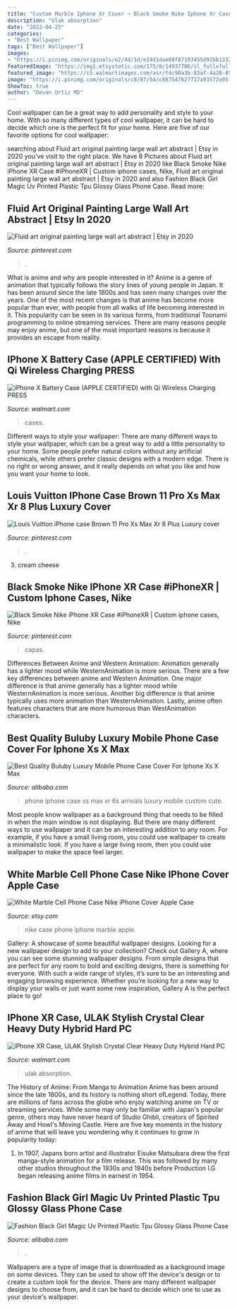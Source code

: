 ```yaml
---
title: "Custom Marble Iphone Xr Cover ~ Black Smoke Nike Iphone Xr Case #iphonexr"
description: "Ulak absorption"
date: "2022-04-25"
categories:
- "Best Wallpaper"
tags: ["Best Wallpaper"]
images:
- "https://i.pinimg.com/originals/e2/4d/1d/e24d1dae88f87103455d92bb13327e61.jpg"
featuredImage: "https://img1.etsystatic.com/175/0/14937706/il_fullxfull.1230212549_65or.jpg"
featured_image: "https://i5.walmartimages.com/asr/f4c90a3b-83af-4a20-8558-1dafa82ebc2f_1.d4d1cf155faaedad672f0d3a42b78ca6.jpeg?odnWidth=1000&amp;odnHeight=1000&amp;odnBg=ffffff"
image: "https://i.pinimg.com/originals/c8/87/54/c887547627717a93572a95ffc8e06e88.jpg"
ShowToc: true
author: "Devan Ortiz MD"
---
```



Cool wallpaper can be a great way to add personality and style to your home. With so many different types of cool wallpaper, it can be hard to decide which one is the perfect fit for your home. Here are five of our favorite options for cool wallpaper: 

	

		
searching about Fluid art original painting large wall art abstract | Etsy in 2020 you've visit to the right place. We have 8 Pictures about Fluid art original painting large wall art abstract | Etsy in 2020 like Black Smoke Nike iPhone XR Case #iPhoneXR | Custom iphone cases, Nike, Fluid art original painting large wall art abstract | Etsy in 2020 and also Fashion Black Girl Magic Uv Printed Plastic Tpu Glossy Glass Phone Case. Read more:
		
    
## Fluid Art Original Painting Large Wall Art Abstract | Etsy In 2020

<img loading=lazy src="https://i.pinimg.com/originals/e2/4d/1d/e24d1dae88f87103455d92bb13327e61.jpg" onerror="this.onerror=null;this.src='https://tse3.mm.bing.net/th?id=OIP.tffo_8GQUP8CCJU4YrOJSQHaK5&amp;pid=15.1';" alt="Fluid art original painting large wall art abstract | Etsy in 2020">

_Source: pinterest.com_

>. 

	

What is anime and why are people interested in it?
Anime is a genre of animation that typically follows the story lines of young people in Japan. It has been around since the late 1800s and has seen many changes over the years. One of the most recent changes is that anime has become more popular than ever, with people from all walks of life becoming interested in it. This popularity can be seen in its various forms, from traditional Toonami programming to online streaming services. There are many reasons people may enjoy anime, but one of the most important reasons is because it provides an escape from reality.

    
## IPhone X Battery Case (APPLE CERTIFIED) With Qi Wireless Charging PRESS

<img loading=lazy src="https://i5.walmartimages.com/asr/f4c90a3b-83af-4a20-8558-1dafa82ebc2f_1.d4d1cf155faaedad672f0d3a42b78ca6.jpeg?odnWidth=1000&amp;odnHeight=1000&amp;odnBg=ffffff" onerror="this.onerror=null;this.src='https://tse3.mm.bing.net/th?id=OIP.fObZ4l1WbEa6D0QONEgCngHaHa&amp;pid=15.1';" alt="iPhone X Battery Case (APPLE CERTIFIED) with Qi Wireless Charging PRESS">

_Source: walmart.com_

>cases. 

	

Different ways to style your wallpaper:
There are many different ways to style your wallpaper, which can be a great way to add a little personality to your home. Some people prefer natural colors without any artificial chemicals, while others prefer classic designs with a modern edge. There is no right or wrong answer, and it really depends on what you like and how you want your home to look.

    
## Louis Vuitton IPhone Case Brown 11 Pro Xs Max Xr 8 Plus Luxury Cover

<img loading=lazy src="https://i.pinimg.com/736x/93/bc/0d/93bc0d3b18ac01cfe4c9fe98dcc999d1.jpg" onerror="this.onerror=null;this.src='https://tse3.mm.bing.net/th?id=OIP.u2lKUBaVGo5pDcsHdXQcvwHaLH&amp;pid=15.1';" alt="Louis Vuitton iPhone case Brown 11 Pro Xs Max Xr 8 Plus Luxury cover">

_Source: pinterest.com_

>. 

	

3. cream cheese 

    
## Black Smoke Nike IPhone XR Case #iPhoneXR | Custom Iphone Cases, Nike

<img loading=lazy src="https://i.pinimg.com/originals/c8/87/54/c887547627717a93572a95ffc8e06e88.jpg" onerror="this.onerror=null;this.src='https://tse3.mm.bing.net/th?id=OIP.PgD7MYeq8DWHQXElEjgAZwHaHa&amp;pid=15.1';" alt="Black Smoke Nike iPhone XR Case #iPhoneXR | Custom iphone cases, Nike">

_Source: pinterest.com_

>capas. 

	

Differences Between Anime and Western Animation: Animation generally has a lighter mood while WesternAnimation is more serious.
There are a few key differences between anime and Western Animation. One major difference is that anime generally has a lighter mood while WesternAnimation is more serious. Another big difference is that anime typically uses more animation than WesternAnimation. Lastly, anime often features characters that are more humorous than WestAnimation characters.

    
## Best Quality Buluby Luxury Mobile Phone Case Cover For Iphone Xs X Max

<img loading=lazy src="https://sc01.alicdn.com/kf/HTB1msDoMHvpK1RjSZPiq6zmwXXaa/234781681/HTB1msDoMHvpK1RjSZPiq6zmwXXaa.jpg" onerror="this.onerror=null;this.src='https://tse1.mm.bing.net/th?id=OIP.2f4_toLwRHsnI6Gm1r1aOwHaHa&amp;pid=15.1';" alt="Best Quality Buluby Luxury Mobile Phone Case Cover For Iphone Xs X Max">

_Source: alibaba.com_

>phone iphone case xs max xr 6s arrivals luxury mobile custom cute. 

	

Most people know wallpaper as a background thing that needs to be filled in when the main window is not displaying. But there are many different ways to use wallpaper and it can be an interesting addition to any room. For example, if you have a small living room, you could use wallpaper to create a minimalistic look. If you have a large living room, then you could use wallpaper to make the space feel larger.

    
## White Marble Cell Phone Case Nike IPhone Cover Apple Case

<img loading=lazy src="https://img1.etsystatic.com/175/0/14937706/il_fullxfull.1230212549_65or.jpg" onerror="this.onerror=null;this.src='https://tse1.mm.bing.net/th?id=OIP.QSnyJuvWV3-EmMV8UYOylwHaHa&amp;pid=15.1';" alt="White Marble Cell Phone Case Nike iPhone Cover Apple Case">

_Source: etsy.com_

>nike case phone iphone marble apple. 

	

Gallery: A showcase of some beautiful wallpaper designs.
Looking for a new wallpaper design to add to your collection? Check out Gallery A, where you can see some stunning wallpaper designs. From simple designs that are perfect for any room to bold and exciting designs, there is something for everyone. With such a wide range of styles, it’s sure to be an interesting and engaging browsing experience. Whether you’re looking for a new way to display your walls or just want some new inspiration, Gallery A is the perfect place to go!





	
	
    
## IPhone XR Case, ULAK Stylish Crystal Clear Heavy Duty Hybrid Hard PC

<img loading=lazy src="https://i5.walmartimages.com/asr/a5eabe53-46d2-49f8-ab33-13b03786661f.ad24c2df8e6543552aaa1b77190e6d7e.jpeg" onerror="this.onerror=null;this.src='https://tse4.mm.bing.net/th?id=OIP.Onh4F-wYVHcMQzIlOqmkbwHaHa&amp;pid=15.1';" alt="iPhone XR Case, ULAK Stylish Crystal Clear Heavy Duty Hybrid Hard PC">

_Source: walmart.com_

>ulak absorption. 

	

The History of Anime: From Manga to Animation
Anime has been around since the late 1800s, and its history is nothing short ofLegend. Today, there are millions of fans across the globe who enjoy watching anime on TV or streaming services. While some may only be familiar with Japan's popular genre, others may have never heard of Studio Ghibli, creators of Spirited Away and Howl's Moving Castle. Here are five key moments in the history of anime that will leave you wondering why it continues to grow in popularity today:
1) In 1907, Japans born artist and illustrator Eisuke Matsubara drew the first manga-style animation for a film release. This was followed by many other studios throughout the 1930s and 1940s before Production I.G began releasing anime films in earnest in 1954.

    
## Fashion Black Girl Magic Uv Printed Plastic Tpu Glossy Glass Phone Case

<img loading=lazy src="https://sc01.alicdn.com/kf/H49de6106b2c2409cba5fb3f2167ab6b3t/235010297/H49de6106b2c2409cba5fb3f2167ab6b3t.jpg" onerror="this.onerror=null;this.src='https://tse1.mm.bing.net/th?id=OIP.RAmKKOXbFFdgTlG-JinxMQHaHa&amp;pid=15.1';" alt="Fashion Black Girl Magic Uv Printed Plastic Tpu Glossy Glass Phone Case">

_Source: alibaba.com_

>. 

	

Wallpapers are a type of image that is downloaded as a background image on some devices. They can be used to show off the device's design or to create a custom look for the device. There are many different wallpaper designs to choose from, and it can be hard to decide which one to use as your device's wallpaper.

